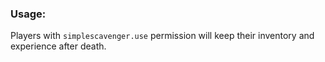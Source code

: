 ### Usage:
Players with `simplescavenger.use` permission will keep their inventory and experience after death.